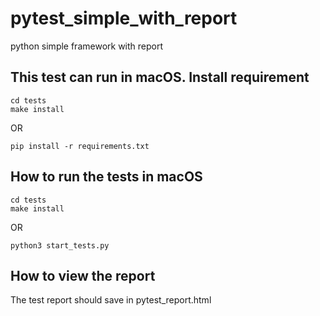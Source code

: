 # pytest_simple_with_report
python simple framework with report

## This test can run in macOS. Install requirement
```shell
cd tests
make install
```
OR
```shell
pip install -r requirements.txt
```


## How to run the tests in macOS
```shell
cd tests
make install
```
OR
```shell
python3 start_tests.py
```

## How to view the report
The test report should save in pytest_report.html

